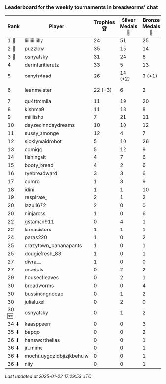 ### Leaderboard for the weekly tournaments in breadworms' chat
| Rank | Player | Trophies 🏆 | Silver Medals 🥈 | Bronze Medals 🥉 | Points |
|------|--------|-------------|------------------|------------------|--------|
| 1 🥇 | liiiiiiiiiilly | 24 | 51 | 25 | 135.5 |
| 2 🥈 | puzzlow | 35 | 15 | 14 | 127.0 |
| 3 🥉 | osnyatsky | 31 | 24 | 6 | 120.0 |
| 4 | derinturitierutz | 33 | 5 | 13 | 110.5 |
| 5 | osnyisdead | 26 | 14 (+2) | 3 (+1) | 93.5 (+2.5) |
| 6 | leanmeister | 22 (+3) | 6 | 2 | 73.0 (+9.0) |
| 7 | qu4ttromila | 11 | 19 | 20 | 62.0 |
| 8 | kishma9 | 11 | 18 | 8 | 55.0 |
| 9 | miiiiisho | 7 | 21 | 11 | 47.5 |
| 10 | dayzedinndaydreams | 10 | 10 | 12 | 46.0 |
| 11 | sussy_amonge | 12 | 4 | 7 | 43.5 |
| 12 | sicklymaidrobot | 5 | 10 | 26 | 38.0 |
| 13 | comiqq | 5 | 12 | 9 | 31.5 |
| 14 | fishingalt | 4 | 7 | 6 | 22.0 |
| 15 | booty_bread | 4 | 2 | 6 | 17.0 |
| 16 | ryebreadward | 3 | 3 | 6 | 15.0 |
| 17 | cumro | 1 | 3 | 9 | 10.5 |
| 18 | idini | 1 | 1 | 10 | 9.0 |
| 19 | respirate_ | 2 | 1 | 2 | 8.0 |
| 20 | lazuli672 | 2 | 0 | 0 | 6.0 |
| 20 | ninjaross | 1 | 0 | 6 | 6.0 |
| 22 | gstaman911 | 0 | 4 | 1 | 4.5 |
| 22 | larvasisters | 1 | 1 | 1 | 4.5 |
| 24 | paras220 | 1 | 0 | 2 | 4.0 |
| 25 | crazytown_bananapants | 1 | 0 | 1 | 3.5 |
| 25 | dougiefresh_83 | 1 | 0 | 1 | 3.5 |
| 27 | divra__ | 1 | 0 | 0 | 3.0 |
| 27 | receipts | 0 | 2 | 2 | 3.0 |
| 29 | houseofleaves | 0 | 2 | 1 | 2.5 |
| 30 | breadworms | 0 | 0 | 4 | 2.0 |
| 30 | bussinongnocap | 0 | 1 | 2 | 2.0 |
| 30 | julialuxel | 0 | 2 | 0 | 2.0 |
| 30 🆕| osnyatsky | 0 | 1 | 2 | 2.0 |
| 34 ⬇| kaasppeerr | 0 | 0 | 3 | 1.5 |
| 35 ⬇| bapqo | 0 | 0 | 2 | 1.0 |
| 36 ⬇| hansworthelias | 0 | 0 | 1 | 0.5 |
| 36 ⬇| jr_mime | 0 | 0 | 1 | 0.5 |
| 36 ⬇| mochi_uygqzidbjizjkbehuiw | 0 | 0 | 1 | 0.5 |
| 36 ⬇| niiy | 0 | 0 | 1 | 0.5 |

_Last updated at 2025-01-22 17:29:53 UTC_